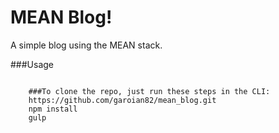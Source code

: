 # MEAN Blog!
A simple blog using the MEAN stack.

###Usage

<code>
	###To clone the repo, just run these steps in the CLI:
	https://github.com/garoian82/mean_blog.git
	npm install
	gulp
</code>



